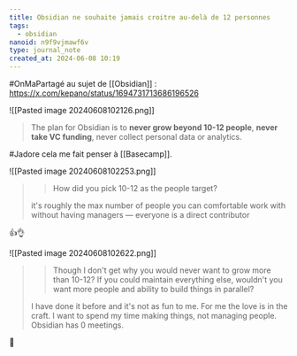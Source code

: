 ```yaml
---
title: Obsidian ne souhaite jamais croitre au-delà de 12 personnes
tags:
  - obsidian
nanoid: n9f9vjmawf6v
type: journal_note
created_at: 2024-06-08 10:19
---
```

#OnMaPartagé au sujet de [[Obsidian]] : https://x.com/kepano/status/1694731713686196526

![[Pasted image 20240608102126.png]]

> The plan for Obsidian is to **never grow beyond 10-12 people**, **never take VC funding**, never collect personal data or analytics.

#Jadore cela me fait penser à [[Basecamp]].

![[Pasted image 20240608102253.png]]

>> How did you pick 10-12 as the people target?
>
> it's roughly the max number of people you can comfortable work with without having managers — everyone is a direct contributor

👍️👌

![[Pasted image 20240608102622.png]]

> > Though I don't get why you would never want to grow more than 10-12? If you could maintain everything else, wouldn't you want more people and ability to build things in parallel?
> 
> I have done it before and it's not as fun to me. For me the love is in the craft. I want to spend my time making things, not managing people. Obsidian has 0 meetings.

🙂
